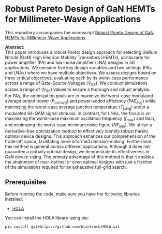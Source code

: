 # Robust Pareto Design of GaN HEMTs for Millimeter-Wave Applications

This repository accompanies the manuscript [Robust Pareto Design of GaN HEMTs for Millimeter-Wave Applications](https://arxiv.org/abs/2406.17337).

**Abstract:**<br> 
This paper introduces a robust Pareto design approach for selecting Gallium Nitride (GaN) High Electron Mobility Transistors (HEMTs), particularly for power amplifier (PA) and low-noise amplifier (LNA) designs in 5G applications. We consider five key design variables and two settings (PAs and LNAs) where we have multiple objectives. We assess designs based on three critical objectives, evaluating each by its worst-case performance across a range of Gate-Source Voltages ($V_{\text{GS}}$). We conduct simulations across a range of ($V_{\text{GS}}$) values to ensure a thorough and robust analysis. For PAs, the optimization goals are to maximize the worst-case modulated average output power ($P_{\text{out,avg}}$) and power-added efficiency ($PAE_{\text{avg}}$) while minimizing the worst-case average junction temperature ($T_{\text{j,avg}}$) under a modulated 64-QAM signal stimulus. In contrast, for LNAs, the focus is on maximizing the worst-case maximum oscillation frequency ($f_{\text{max}}$) and Gain, and minimizing the worst-case minimum noise figure ($NF_{\text{min}}$). We utilize a derivative-free optimization method to effectively identify robust Pareto optimal device designs. This approach enhances our comprehension of the trade-off space, facilitating more informed decision-making. Furthermore, this method is general across different applications. Although it does not guarantee a globally optimal design, we demonstrate its effectiveness in GaN device sizing. The primary advantage of this method is that it enables the attainment of near-optimal or even optimal designs with just a fraction of the simulations required for an exhaustive full-grid search.

## Prerequisites

Before running the code, make sure you have the following libraries installed:

- [HOLA](https://github.com/blackrock/HOLA)

You can install the HOLA library using pip:

```sh
pip install git+https://github.com/blackrock/HOLA.git

